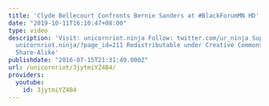 ```yaml
---
title: 'Clyde Bellecourt Confronts Bernie Sanders at #BlackForumMN HD'
date: "2019-10-11T16:10:47+08:00"
type: video
description: 'Visit: unicornriot.ninja Follow: twitter.com/ur_ninja Support Our Work:
  unicornriot.ninja/?page_id=211 Redistributable under Creative Commons Non-Commercial
  Share-Alike'
publishdate: "2016-07-15T21:31:49.000Z"
url: /unicornriot/3jytmiYZ4B4/
providers:
  youtube:
    id: 3jytmiYZ4B4
---
```

